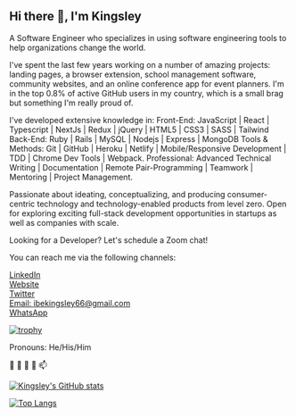 ## Hi there 👋, I'm Kingsley

 A Software Engineer who specializes in using software engineering tools to help organizations change the world.

I've spent the last few years working on a number of amazing projects: landing pages, a browser extension, school management software, community websites, and an online conference app for event planners. I'm in the top 0.8% of active GitHub users in my country, which is a small brag but something I'm really proud of.

I've developed extensive knowledge in:
Front-End: JavaScript | React | Typescript  | NextJs | Redux | jQuery | HTML5 | CSS3 | SASS | Tailwind
Back-End: Ruby | Rails | MySQL | Nodejs | Express | MongoDB
Tools & Methods: Git | GitHub | Heroku | Netlify | Mobile/Responsive Development | TDD | Chrome Dev Tools | Webpack.
Professional: Advanced Technical Writing  | Documentation  | Remote Pair-Programming |  Teamwork | Mentoring | Project Management.

Passionate about ideating, conceptualizing, and producing consumer-centric technology and technology-enabled products from level zero. Open for exploring exciting full-stack development opportunities in startups as well as companies with scale.

Looking for a Developer? Let's schedule a Zoom chat!


You can reach me via the following channels:

[LinkedIn](https://www.linkedin.com/in/kingsley-ibe-5669a5134/)<br/>
[Website](https://kingsleyibe.net/)<br/>
[Twitter](https://twitter.com/kingsleyibec)<br/>
[Email: ibekingsley66@gmail.com](https://mail.google.com/mail/u/0/#inbox?compose=new)<br/>
[WhatsApp](https://api.whatsapp.com/send/?phone=2347030331929&text&app_absent=0)<br/>

[![trophy](https://github-profile-trophy.vercel.app/?username=ryo-ma)](https://github.com/KingsleyIbe/github-profile-trophy)

Pronouns: He/His/Him<br/>

👋 👀 🌱 💞️ 📫 

[![Kingsley's GitHub stats](https://github-readme-stats.vercel.app/api?username=kingsleyibe&show_icons=true&theme=radical)](https://github.com/kingsleyibe/github-readme-stats)

[![Top Langs](https://github-readme-stats.vercel.app/api/top-langs/?username=kingsley&show_icons=true&theme=radical)](https://github.com/kingsley/github-readme-stats)
